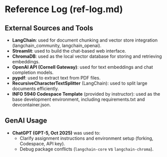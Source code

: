 # Reference Log (ref-log.md)

## External Sources and Tools
- **LangChain**: used for document chunking and vector store integration (langchain_community, langchain_openai).
- **Streamlit**: used to build the chat-based web interface.
- **ChromaDB**: used as the local vector database for storing and retrieving embeddings.
- **OpenAI API (Cornell Gateway)**: used for text embeddings and chat completion models.
- **pypdf**: used to extract text from PDF files.
- **RecursiveCharacterTextSplitter** (LangChain): used to split large documents efficiently.
- **INFO 5940 Codespace Template** (provided by instructor): used as the base development environment, including requirements.txt and devcontainer.json.

## GenAI Usage
- **ChatGPT (GPT-5, Oct 2025)** was used to:
  - Clarify assignment instructions and environment setup (forking, Codespace, API key).
  - Debug package conflicts (`langchain-core` vs `langchain-chroma`).